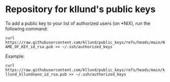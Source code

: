# Repository for kllund's public keys

To add a public key to your list of authorized users (on *NIX), run the following command:

`curl https://raw.githubusercontent.com/kllund/public_keys/refs/heads/main/NAME_OF_KEY_id_rsa.pub >> ~/.ssh/authorized_keys`

Example:

`curl https://raw.githubusercontent.com/kllund/public_keys/refs/heads/main/kllund_kllundnano_id_rsa.pub >> ~/.ssh/authorized_keys`
